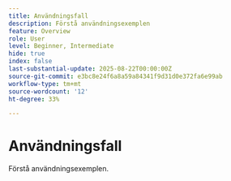 ```yaml
---
title: Användningsfall
description: Förstå användningsexemplen
feature: Overview
role: User
level: Beginner, Intermediate
hide: true
index: false
last-substantial-update: 2025-08-22T00:00:00Z
source-git-commit: e3bc8e24f6a8a59a84341f9d31d0e372fa6e99ab
workflow-type: tm+mt
source-wordcount: '12'
ht-degree: 33%

---
```



# Användningsfall

Förstå användningsexemplen.
